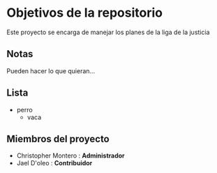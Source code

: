 # Objetivos de la repositorio

Este proyecto se encarga de manejar los planes de la liga de la justicia


## Notas
Pueden hacer lo que quieran...


## Lista

* perro
  * vaca


## Miembros del proyecto

* Christopher Montero : **Administrador**
* Jael D'oleo : **Contribuidor**
